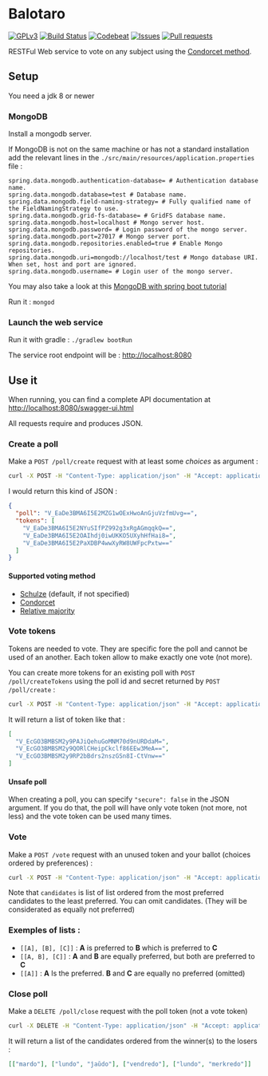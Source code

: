 # Balotaro
[![GPLv3](https://img.shields.io/badge/license-GPLv3-blue.svg)](https://raw.githubusercontent.com/slimaku/balotaro/master/LICENSE)
[![Build Status](https://travis-ci.org/slimaku/balotaro.svg?branch=master)](https://travis-ci.org/slimaku/balotaro)
[![Codebeat](https://codebeat.co/badges/04435b31-0902-4b20-b315-138e4e7d8562)](https://codebeat.co/projects/github-com-slimaku-balotaro)
[![Issues](https://img.shields.io/github/issues/slimaku/balotaro.svg)](https://github.com/slimaku/balotaro/issues)
[![Pull requests](https://img.shields.io/github/issues-pr/slimaku/balotaro.svg)](https://github.com/slimaku/balotaro/pulls)

RESTFul Web service to vote on any subject using the [Condorcet method](https://en.wikipedia.org/wiki/Condorcet_method).

## Setup
You need a jdk 8 or newer

### MongoDB
Install a mongodb server.

If MongoDB is not on the same machine or has not a standard installation add the relevant lines in the `./src/main/resources/application.properties` file :
```properties
spring.data.mongodb.authentication-database= # Authentication database name.
spring.data.mongodb.database=test # Database name.
spring.data.mongodb.field-naming-strategy= # Fully qualified name of the FieldNamingStrategy to use.
spring.data.mongodb.grid-fs-database= # GridFS database name.
spring.data.mongodb.host=localhost # Mongo server host.
spring.data.mongodb.password= # Login password of the mongo server.
spring.data.mongodb.port=27017 # Mongo server port.
spring.data.mongodb.repositories.enabled=true # Enable Mongo repositories.
spring.data.mongodb.uri=mongodb://localhost/test # Mongo database URI. When set, host and port are ignored.
spring.data.mongodb.username= # Login user of the mongo server.
```

You may also take a look at this [MongoDB with spring boot tutorial](https://spring.io/guides/gs/accessing-data-mongodb/)

Run it : `mongod`

### Launch the web service
Run it with gradle : `./gradlew bootRun`

The service root endpoint will be : [http://localhost:8080](http://localhost:8080)

## Use it
When running, you can find a complete API documentation at [http://localhost:8080/swagger-ui.html](http://localhost:8080/swagger-ui.html)

All requests require and produces JSON.

### Create a poll
Make a `POST /poll/create` request with at least some *choices* as argument :
```bash
curl -X POST -H "Content-Type: application/json" -H "Accept: application/json" -d "{ \"candidates\": [\"lundo\", \"mardo\", \"merkredo\", \"ĵaŭdo\", \"vendredo\" }, \"method\": \"schulze\" }" "http://localhost:8080/poll/create"
```

I would return this kind of JSON : 
```json
{
  "poll": "V_EaDe3BMA6I5E2MZG1wOExHwoAnGjuVzfmUvg==",
  "tokens": [
    "V_EaDe3BMA6I5E2NYuSIfPZ992g3xRgAGmqqkQ==",
    "V_EaDe3BMA6I5E2OAIhdj0iwUKKO5UXyhHfHai8=",
    "V_EaDe3BMA6I5E2PaXDBP4wwXyRW8UWFpcPxtw=="
  ]
}
```

#### Supported voting method
* [Schulze](https://en.wikipedia.org/wiki/Schulze_method) (default, if not specified)
* [Condorcet](https://en.wikipedia.org/wiki/Condorcet_method)
* [Relative majority](https://en.wikipedia.org/wiki/Plurality_(voting)#Majority_versus_plurality)

### Vote tokens
Tokens are needed to vote. They are specific fore the poll and cannot be used of an another. Each token allow to make exactly one vote (not more).

You can create more tokens for an existing poll with `POST /poll/createTokens` using the poll id and secret returned by `POST /poll/create` :
```bash
curl -X POST -H "Content-Type: application/json" -H "Accept: application/json" -d "{ \"poll\": \"V_EaDe3BMA6I5E2MZG1wOExHwoAnGjuVzfmUvg==\" }" "http://localhost:8080/poll/createTokens"
```

It will return a list of token like that :
```json
[
  "V_EcGO3BMBSM2y9PAJiQehuGoMNM70d9nURDdaM=",
  "V_EcGO3BMBSM2y9QORlCHeipCkclf86EEw3MeA==",
  "V_EcGO3BMBSM2y9RP2bBdrs2nszGSn8I-CtVnw=="
]
```

#### Unsafe poll
When creating a poll, you can specify `"secure": false` in the JSON argument. If you do that, the poll will have only vote token (not more, not less) and the vote token can be used many times.

### Vote
Make a `POST /vote` request with an unused token and your ballot (choices ordered by preferences) :
```bash
curl -X POST -H "Content-Type: application/json" -H "Accept: application/json" -d "{ \"candidates\": [[\"mardo\"], [\"lundo\", \"ĵaŭdo\"], [\"vendredo\"]], \"token\": \"V_EcGO3BMBSM2y9RP2bBdrs2nszGSn8I-CtVnw==\" }" "http://localhost:8080/vote/"
```

Note that `candidates` is list of list ordered from the most preferred candidates to the least preferred.
You can omit candidates. (They will be considerated as equally not preferred)

### Exemples of lists :
* `[[A], [B], [C]]` :  **A** is preferred to **B** which is preferred to **C**
* `[[A, B], [C]]` : **A** and **B** are equally preferred, but both are preferred to **C**
* `[[A]]` : **A** Is the preferred. **B** and **C** are equally no preferred (omitted)

### Close poll
Make a `DELETE /poll/close` request with the poll token (not a vote token)
```bash
curl -X DELETE -H "Content-Type: application/json" -H "Accept: application/json" -d "{ \"poll\": \"DFfyef3EGHwMjJjGAwCFv9QQujqd6rCUFw9vmc7-\" }"     "http://localhost:8080/poll/close"
```

It will return a list of the candidates ordered from the winner(s) to the losers :
```json
[["mardo"], ["lundo", "ĵaŭdo"], ["vendredo"], ["lundo", "merkredo"]]
```
